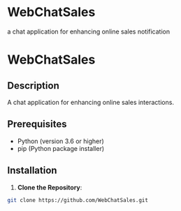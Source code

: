 # WebChatSales
a chat application for enhancing online sales notification
# WebChatSales

## Description
A chat application for enhancing online sales interactions.

## Prerequisites
- Python (version 3.6 or higher)
- pip (Python package installer)

## Installation
1. **Clone the Repository**:
```bash
git clone https://github.com/WebChatSales.git

